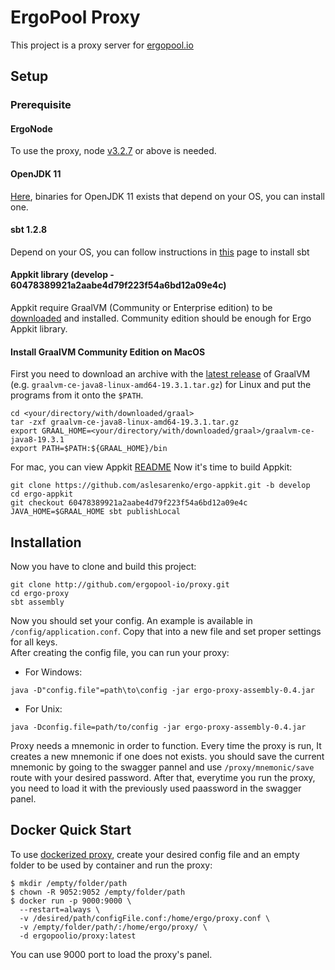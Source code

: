 # ErgoPool Proxy
This project is a proxy server for [ergopool.io](https://ergopool.io)
## Setup
### Prerequisite
#### ErgoNode
To use the proxy, node [v3.2.7](https://github.com/ergoplatform/ergo/releases/tag/v3.2.7) or above is needed.
#### OpenJDK 11
[Here](https://jdk.java.net/java-se-ri/11), binaries for OpenJDK 11 exists that depend on your OS, you can install one.
#### sbt 1.2.8
Depend on your OS, you can follow instructions in [this](https://www.scala-sbt.org/1.0/docs/Setup.html) page to install sbt
#### Appkit library (develop - 60478389921a2aabe4d79f223f54a6bd12a09e4c)
Appkit require GraalVM (Community or Enterprise edition) to be
[downloaded](https://www.graalvm.org/downloads/) and installed. Community
edition should be enough for Ergo Appkit library.

#### Install GraalVM Community Edition on MacOS

First you need to download an archive with the [latest
release](https://github.com/oracle/graal/releases) of GraalVM (e.g.
`graalvm-ce-java8-linux-amd64-19.3.1.tar.gz`) for Linux and put the programs from it
onto the `$PATH`.

```shell script
cd <your/directory/with/downloaded/graal>
tar -zxf graalvm-ce-java8-linux-amd64-19.3.1.tar.gz
export GRAAL_HOME=<your/directory/with/downloaded/graal>/graalvm-ce-java8-19.3.1
export PATH=$PATH:${GRAAL_HOME}/bin
```
For mac, you can view Appkit [README](https://github.com/aslesarenko/ergo-appkit/tree/60478389921a2aabe4d79f223f54a6bd12a09e4c)
Now it's time to build Appkit:
```shell script
git clone https://github.com/aslesarenko/ergo-appkit.git -b develop
cd ergo-appkit
git checkout 60478389921a2aabe4d79f223f54a6bd12a09e4c
JAVA_HOME=$GRAAL_HOME sbt publishLocal
```
## Installation
Now you have to clone and build this project:
```shell script
git clone http://github.com/ergopool-io/proxy.git
cd ergo-proxy
sbt assembly
```
Now you should set your config. An example is available in `/config/application.conf`.
Copy that into a new file and set proper settings for all keys.  
After creating the config file, you can run your proxy:  
* For Windows:
```shell script
java -D"config.file"=path\to\config -jar ergo-proxy-assembly-0.4.jar
```
* For Unix:
```shell script
java -Dconfig.file=path/to/config -jar ergo-proxy-assembly-0.4.jar
```
Proxy needs a mnemonic in order to function. Every time the proxy is run, It creates a new mnemonic if one does not exists. you should save the current mnemonic by going to the swagger pannel and use `/proxy/mnemonic/save` route with your desired password. After that, everytime you run the proxy, you need to load it with the previously used paassword in the swagger panel.

## Docker Quick Start
To use [dockerized proxy](https://hub.docker.com/r/ergopoolio/proxy), create your desired config file and an empty folder to be used by container and run the proxy:
```shell
$ mkdir /empty/folder/path
$ chown -R 9052:9052 /empty/folder/path
$ docker run -p 9000:9000 \
  --restart=always \
  -v /desired/path/configFile.conf:/home/ergo/proxy.conf \
  -v /empty/folder/path/:/home/ergo/proxy/ \
  -d ergopoolio/proxy:latest

```
You can use 9000 port to load the proxy's panel.
